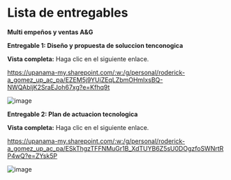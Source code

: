 # Lista de entregables

**Multi empeños y ventas A&G**

**Entregable 1: Diseño y propuesta de soluccion tenconogica**

**Vista completa:** Haga clic en el siguiente enlace.

https://upanama-my.sharepoint.com/:w:/g/personal/roderick-a_gomez_up_ac_pa/EZEM5j9YUiZEqLZbmOHmIxsBQ-NWQAbljK2SraEJoh67xg?e=Kfhq9t

![image](https://github.com/user-attachments/assets/9640a923-4433-443d-8470-756c12cd66cc)


**Entregable 2: Plan de actuacion tecnologica**

**Vista completa:** Haga clic en el siguiente enlace.

https://upanama-my.sharepoint.com/:w:/g/personal/roderick-a_gomez_up_ac_pa/ESkThgzTFFNMuGr1B_XdTUYB6Z5sU0DOgzfoSWNrtRP4wQ?e=ZYsk5P

![image](https://github.com/user-attachments/assets/1cccdf50-2972-428d-931d-dc5e6b36ff67)
